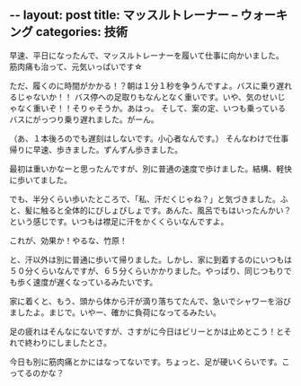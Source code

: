 --
layout: post
title: マッスルトレーナー – ウォーキング
categories: 技術
--

早速、平日になったんで、マッスルトレーナーを履いて仕事に向かいました。
筋肉痛も治って、元気いっぱいです☆

ただ、履くのに時間がかかる！？朝は１分１秒を争うんですよ。バスに乗り遅れるじゃないか！！
バス停への足取りもなんとなく重いです。いや、気のせいじゃなく重いぞ！！そりゃそうか。あはっ。
そして、案の定、いつも乗っているバスにがっつり乗り遅れました。がーん。

（あ、１本後ろのでも遅刻はしないです。小心者なんです。）
そんなわけで仕事帰りに早速、歩きました。ずんずん歩きました。

最初は重いかなーと思ったんですが、別に普通の速度で歩けました。結構、軽快に歩いてました。

でも、半分くらい歩いたところで、「私、汗だくじゃね？」と気づきました。ふと、髪に触ると全体的にびしょびしょです。あんた、風呂でもはいったんかい？という感じです。いつもは襟足に汗をかくくらいなんですよ。

これが、効果か！やるな、竹原！

と、汗以外は別に普通に歩いて帰りました。しかし、家に到着するのにいつもは５０分くらいなんですが、６５分くらいかかりました。やっぱり、同じつもりでも歩く速度が遅くなっているみたいです。

家に着くと、もう、頭から体から汗が滴り落ちてたんで、急いでシャワーを浴びましたよ。まじで。いやー、確かに負荷になってるみたい。

足の疲れはそんなにないですが、さすがに今日はビリーとかは止めとこう！とそれで終わりにしましたとさ。

今日も別に筋肉痛とかにはなってないです。ちょっと、足が硬いくらいです。こってるのかな？
